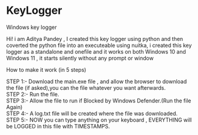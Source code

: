 # KeyLogger
Windows key logger

Hi! i am Aditya Pandey , I created this key logger using python and then coverted the python file into an executeable using nuitka, i created this key logger as a standalone and onefile and it works on both Windows 10 and Windows 11 , it starts silently without any prompt or window 

How to make it work (in 5 steps)

STEP 1:- Download the main.exe file , and allow the browser to download the file (if asked),you can the file whatever you want afterwards.<br>
STEP 2:- Run the file.<br>
STEP 3:- Allow the file to run if Blocked by Windows Defender.(Run the file Again)<br>
STEP 4:- A log.txt file will be created where the file was downloaded.<br>
STEP 5:- NOW you can type anything on your keyboard , EVERYTHING will be LOGGED in this file with TIMESTAMPS.<br>

